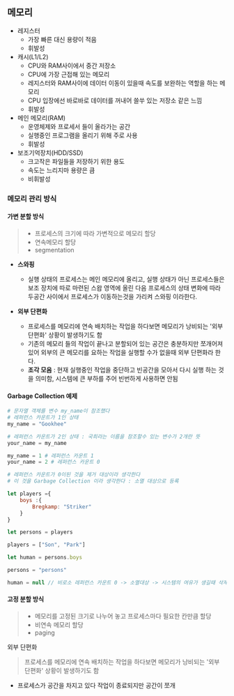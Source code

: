 ## 메모리

* 레지스터
  - 가장 빠른 대신 용량이 적음
  - 휘발성
* 캐시(L1/L2)
  - CPU와 RAM사이에서 중간 저장소
  - CPU에 가장 근접해 있는 메모리
  - 레지스터와 RAM사이에 데이터 이동이 있을때 속도를 보완하는 역할을 하는 메모리
  - CPU 입장에선 바로바로 데이터를 꺼내어 쓸쑤 있는 저장소 같은 느낌
  - 휘발성
* 메인 메모리(RAM)
  - 운영체제와 프로세서 들이 올라가는 공간
  - 실행중인 프로그램을 올리기 위해 주로 사용
  - 휘발성
* 보조기억장치(HDD/SSD)
  - 크고작은 파일들을 저장하기 위한 용도
  - 속도는 느리지마 용량은 큼
  - 비휘발성

### 메모리 관리 방식

#### 가변 분할 방식
> * 프로세스의 크기에 따라 가변적으로 메모리 할당
> * 연속메모리 할당
> * segmentation

* **스와핑**
  - 실행 상태의 프로세스는 메인 메모리에 올리고, 실행 상태가 아닌 프로세스들은 보조 장치에 따로 마련된 스왑 영역에 올린 다음 프로세스의 상태 변화에 따라 두공간 사이에서 프로세스가 이동하는것을 가리켜 스와핑 이라한다.

* **외부 단편화**
  - 프로세스를 메모리에 연속 배치하는 작업을 하다보면 메모리가 낭비되는 '외부 단편화' 상황이 발생하기도 함
  - 기존의 메모리 들의 작업이 끝나고 분할되어 있는 공간은 충분하지만 쪼개어져 있어 외부의 큰 메모리를 요하는 작업을 실행할 수가 없을때 외부 단편화라 한다.
  - **조각 모음** : 현재 실행중인 작업을 중단하고 빈공간을 모아서 다시 실행 하는 것을 의미함, 시스템에 큰 부하를 주어 빈번하게 사용하면 안됨

#### Garbage Collection 예제

```python
# 문자열 객체를 변수 my_name이 참조했다
# 레퍼런스 카운트가 1인 상태
my_name = "Gookhee"

# 레퍼런스 카운트가 2인 상태 : 국희라는 이름을 참조할수 있는 변수가 2개란 뜻
your_name = my_name

my_name = 1 # 레퍼런스 카운트 1
your_name = 2 # 레퍼런스 카운트 0

# 레퍼런스 카운트가 0이된 것을 제거 대상이라 생각한다
# 이 것을 Garbage Collection 이라 생각한다 : 소멸 대상으로 등록
```
```js
let players ={
    boys :{
        Bregkamp: "Striker"
    }
}

let persons = players

players = ["Son", "Park"]

let human = persons.boys

persons = "persons"

human = null // 비로소 레퍼런스 카운트 0 -> 소멸대상 -> 시스템의 여유가 생길때 삭제
```

#### 고정 분할 방식
> * 메모리를 고정된 크기로 나누어 놓고 프로세스마다 필요한 칸만큼 할당
> * 비연속 메모리 할당
> * paging

외부 단편화
> 프로세스를 메모리에 연속 배치하는 작업을 하다보면 메모리가 낭비되는 '외부 단편화' 상황이 발생하기도 함

* 프로세스가 공간을 차지고 있다 작업이 종료되지만 공간이 쪼개